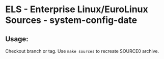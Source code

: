 # ELS - Enterprise Linux/EuroLinux Sources - system-config-date
 
## Usage:
  Checkout branch or tag. Use `make sources` to recreate  SOURCE0 archive.
